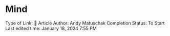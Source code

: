 # Mind

Type of Link: 📝 Article
Author: Andy Matuschak
Completion Status: To Start
Last edited time: January 18, 2024 7:55 PM